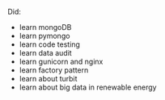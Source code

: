 Did:
- learn mongoDB
- learn pymongo
- learn code testing
- learn data audit
- learn gunicorn and nginx
- learn factory pattern
- learn about turbit
- learn about big data in renewable energy